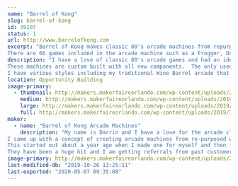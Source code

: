 ```yaml
---
name: "Barrel of Kong"
slug: barrel-of-kong
id: 39207
status: 1
url: http://www.barrelofkong.com
excerpt: "Barrel of Kong makes classic 80's arcade machines from repurposed wine and whiskey barrels.
There are 60 games included in the arcade machine such as a Frogger, Donkey Kong, Pac Man, Ms Pac Man, Galaga and many more."
description: "I have a love of classic 80's arcade games and had an idea about a year ago to create an arcade machine from a repurposed wine barrel.  The idea came from my love for the game Donkey Kong.  Donkey Kong would throw barrels at Mario to stop him from saving the princess.  I made my first one for myself and then friends and family asked me to make more for them.  Next thing I knew I was selling them all of the state of Florida.
These machines are custom built with all new components.  The only used part is the wine or whiskey barrel.  
I have various styles including my traditional Wine Barrel arcade that is 39 inches tall, a Jack Daniels Whiskey Barrel that is 36 inches tall and a Wine Barrel / Bar arcade that has storage inside of the barrel that can be used a bar or for storage."
location: Opportunity Building
image-primary:
  - thumbnail: http://makers.makerfaireorlando.com/wp-content/uploads/2019/10/Main-150x150.jpg
    medium: http://makers.makerfaireorlando.com/wp-content/uploads/2019/10/Main-225x300.jpg
    large: http://makers.makerfaireorlando.com/wp-content/uploads/2019/10/Main-768x1024.jpg
    full: http://makers.makerfaireorlando.com/wp-content/uploads/2019/10/Main.jpg
maker:
  - name: "Barrel of Kong Arcade Machines"
    description: "My name is Darrin and I have a love for the arcade classics from the 80's.
I came up with a concept of creating arcade machines from re-purposed wine and whiskey barrels.  The idea came to me because of the game Donkey Kong.  Donkey Kong would throw barrels at Mario to stop him from saving the princess.
This started out about a year ago when I made one for myself and then for my neighbors, friends and family.  Suddenly, Barrel of Kong was created and I have been building this in my free time and on weekends in my garage and selling them to individuals all over the state of Florida.
They have been a huge hit and I am getting referrals from past customers."
image-primary: http://makers.makerfaireorlando.com/wp-content/uploads/2019/10/BOK.jpg
last-modified-db: "2019-10-26 13:25:11"
last-exported: "2020-05-07 09:35:08"
---
```

